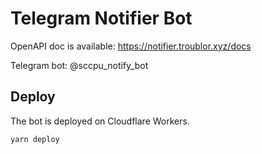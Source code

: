 # Telegram Notifier Bot

OpenAPI doc is available: https://notifier.troublor.xyz/docs

Telegram bot: @sccpu_notify_bot

## Deploy

The bot is deployed on Cloudflare Workers.

```
yarn deploy
```
